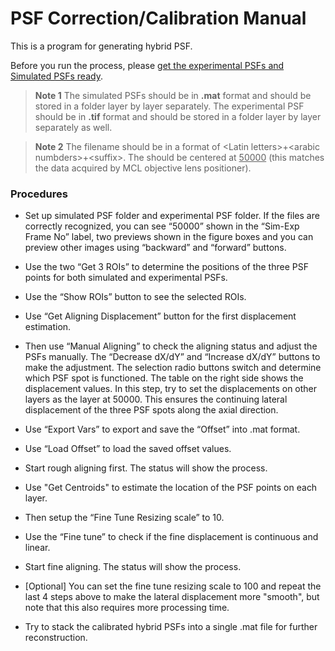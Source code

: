 # PSF Correction/Calibration Manual

This is a program for generating hybrid PSF.

Before you run the process, please <ins>get the experimental PSFs and Simulated PSFs ready</ins>. 

> **Note 1** The simulated PSFs should be in **.mat** format and should be stored in a folder layer by layer separately. The experimental PSF should be in **.tif** format and should be stored in a folder layer by layer separately as well.

> **Note 2** The filename should be in a format of \<Latin letters\>+\<arabic numbders\>+\<suffix\>. The <arabic numbers> should be centered at <ins>50000</ins> (this matches the data acquired by MCL objective lens positioner).

### Procedures

* Set up simulated PSF folder and experimental PSF folder. If the files are correctly recognized, you can see “50000” shown in the “Sim-Exp Frame No” label, two previews shown in the figure boxes and you can preview other images using “backward” and “forward” buttons.
* Use the two “Get 3 ROIs” to determine the positions of the three PSF points for both simulated and experimental PSFs.
* Use the “Show ROIs” button to see the selected ROIs.
* Use “Get Aligning Displacement” button for the first displacement estimation.
* Then use “Manual Aligning” to check the aligning status and adjust the PSFs manually. The “Decrease dX/dY” and “Increase dX/dY” buttons to make the adjustment. The selection radio buttons switch and determine which PSF spot is functioned. The table on the right side shows the displacement values. In this step, try to set the displacements on other layers as the layer at 50000. This ensures the continuing lateral displacement of the three PSF spots along the axial direction.
* Use “Export Vars” to export and save the “Offset” into .mat format.
* Use “Load Offset” to load the saved offset values.
* Start rough aligning first. The status will show the process.
* Use "Get Centroids" to estimate the location of the PSF points on each layer.
* Then setup the “Fine Tune Resizing scale” to 10.
* Use the “Fine tune” to check if the fine displacement is continuous and linear.
* Start fine aligning. The status will show the process.
*  \[Optional\] You can set the fine tune resizing scale to 100 and repeat the last 4 steps above to make the lateral displacement more "smooth", but note that this also requires more processing time.

* Try to stack the calibrated hybrid PSFs into a single .mat file for further reconstruction.
